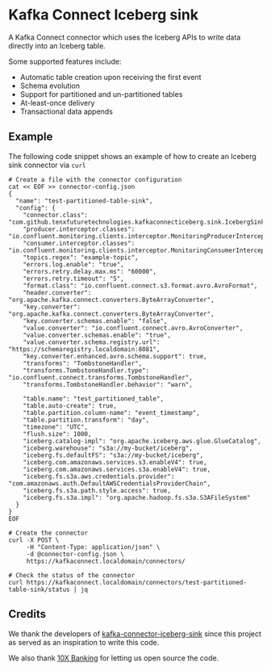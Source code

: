 # Kafka Connect Iceberg sink

A Kafka Connect connector which uses the Iceberg APIs to write data directly into an Iceberg table.

Some supported features include:
  - Automatic table creation upon receiving the first event
  - Schema evolution
  - Support for partitioned and un-partitioned tables
  - At-least-once delivery
  - Transactional data appends


## Example

The following code snippet shows an example of how to create an Iceberg sink connector via `curl`

    # Create a file with the connector configuration
    cat << EOF >> connector-config.json
    {
      "name": "test-partitioned-table-sink",
      "config": {
        "connector.class": "com.github.tenxfuturetechnologies.kafkaconnecticeberg.sink.IcebergSinkConnector",
        "producer.interceptor.classes": "io.confluent.monitoring.clients.interceptor.MonitoringProducerInterceptor",
        "consumer.interceptor.classes": "io.confluent.monitoring.clients.interceptor.MonitoringConsumerInterceptor",
        "topics.regex": "example-topic",
        "errors.log.enable": "true",
        "errors.retry.delay.max.ms": "60000",
        "errors.retry.timeout": "5",
        "format.class": "io.confluent.connect.s3.format.avro.AvroFormat",
        "header.converter": "org.apache.kafka.connect.converters.ByteArrayConverter",
        "key.converter": "org.apache.kafka.connect.converters.ByteArrayConverter",
        "key.converter.schemas.enable": "false",
        "value.converter": "io.confluent.connect.avro.AvroConverter",
        "value.converter.schemas.enable": "true",
        "value.converter.schema.registry.url": "https://schemaregistry.localdomain:8081",
        "key.converter.enhanced.avro.schema.support": true,
        "transforms": "TombstoneHandler",
        "transforms.TombstoneHandler.type": "io.confluent.connect.transforms.TombstoneHandler",
        "transforms.TombstoneHandler.behavior": "warn",
    
        "table.name": "test_partitioned_table",
        "table.auto-create": true,
        "table.partition.column-name": "event_timestamp",
        "table.partition.transform": "day",
        "timezone": "UTC",
        "flush.size": 1000,
        "iceberg.catalog-impl": "org.apache.iceberg.aws.glue.GlueCatalog",
        "iceberg.warehouse": "s3a://my-bucket/iceberg",
        "iceberg.fs.defaultFS": "s3a://my-bucket/iceberg",
        "iceberg.com.amazonaws.services.s3.enableV4": true,
        "iceberg.com.amazonaws.services.s3a.enableV4": true,
        "iceberg.fs.s3a.aws.credentials.provider": "com.amazonaws.auth.DefaultAWSCredentialsProviderChain",
        "iceberg.fs.s3a.path.style.access": true,
        "iceberg.fs.s3a.impl": "org.apache.hadoop.fs.s3a.S3AFileSystem"
      }
    }
    EOF
    
    # Create the connector
    curl -X POST \
         -H "Content-Type: application/json" \
         -d @connector-config.json \
         https://kafkaconnect.localdomain/connectors/
    
    # Check the status of the connector
    curl https://kafkaconnect.localdomain/connectors/test-partitioned-table-sink/status | jq


## Credits

We thank the developers of [kafka-connector-iceberg-sink](https://github.com/getindata/kafka-connect-iceberg-sink) since this project as served as an inspiration to write this code.

We also thank [10X Banking](https://www.10xbanking.com/) for letting us open source the code.



